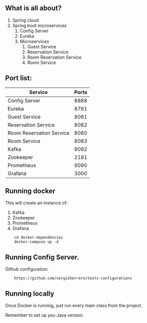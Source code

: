 ## What is all about?

1. Spring cloud
2. Spring boot microservices
   1. Config Server
   2. Eureka
   3. Microservices
      1. Guest Service              
      2. Reservation Service       
      3. Room Reservation Service   
      4. Room Service               

## Port list:

| Service                  | Ports  | 
|--------------------------|--------|
| Config Server            |  8888  |
| Eureka                   |  8761  |
| Guest Service            |  8081  |
| Reservation Service      |  8082  |
| Room Reservation Service |  8080  |
| Room Service             |  8083  |
| Kafka                    |  9092  |
| Zookeeper                |  2181  |
| Prometheus               |  9090  |
| Grafana                  |  3000  |

## Running docker

This will create an instance of:
1. Kafka            
2. Zookeeper        
3. Prometheus       
4. Grafana          

```
    cd docker-dependencies
    docker-compose up -d
```

## Running Config Server.

Github configuration:

```
    https://github.com/sergioherrero/tests-configurations
```

## Running locally

Once Docker is running, just run every main class from the project. 

Remember to set up you Java version.
